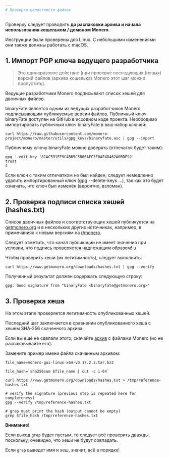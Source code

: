 ```yaml
---
# Проверка целостности файлов
---
```


Проверку следует проводить **до распаковки архива и начала использования кошельком / демоном Monero**.

Инструкции были проверены для Linux. С небольшими изменениями они также должны работать с macOS.

## 1. Импорт PGP ключа ведущего разработчика

> Это единоразовое действие (при проверке последующих (новых) версий файлов (архива кошелька) Monero этот шаг можно пропустить).

Ведущие разработчики Monero подписывают список хешей для двоичных файлов.

binaryFate является одним из ведущих разработчиков Monero, подписывающим публикуемые версии файлов. Публичный ключ binaryFate доступен на GitHub в исходном коде проекта. Необходимо импортировать публичный ключ binaryFate в ваш набор ключей:

`curl https://raw.githubusercontent.com/monero-project/monero/master/utils/gpg_keys/binaryfate.asc | gpg --import`

Публичному ключу binaryFate можно доверять (отпечаток будет таким):

    gpg --edit-key '81AC591FE9C4B65C5806AFC3F0AF4D462A0BDF92'
    trust
    4

Если ключ с таким отпечатком не был найден, следует немедленно удалить импортированный ключ (gpg --delete-keys …), так как это будет означать, что ключ был изменён (вероятно, взломан).

## 2. Проверка подписи списка хешей (hashes.txt)

Список двоичных файлов и соответствующих хешей публикуется на [getmonero.org](https://www.getmonero.org/downloads/hashes.txt) и в нескольких других источниках, например, в примечаниях к новым версиям на [r/monero](https://reddit.com/r/monero).

Следует отметить, что канал публикации не имеет значения при условии, что подпись проверяется надлежащим образом!                                                                    u

Чтобы проверить хеши (их легитимность), следует выполнить:

`curl https://www.getmonero.org/downloads/hashes.txt | gpg --verify`

Полученный результат должен содержать следующую строку:

`gpg: Good signature from "binaryFate <binaryfate@getmonero.org>"`

## 3. Проверка хеша

На этом этапе проверяется легитимность опубликованных хешей.

Последний шаг заключается в сравнении опубликованного хеша с хешем SHA-256 скаченного архива.

Если вы ещё не сделали этого, скачайте [архив](https://www.getmonero.org/downloads/) с файлами Monero (но не распаковывайте его).

Замените пример имени файла скачанным архивом:

    file_name=monero-gui-linux-x64-v0.17.2.2.tar.bz2

    file_hash=`sha256sum $file_name | cut -c 1-64`

    curl https://www.getmonero.org/downloads/hashes.txt > /tmp/reference-hashes.txt

    # verify the signature (previous step is repeated here for completeness)
    gpg --verify /tmp/reference-hashes.txt

    # grep must print the hash (output cannot be empty)
    grep $file_hash /tmp/reference-hashes.txt

**Внимание!**

Если выход `grep` будет пустым, то следует всё проверить дважды, поскольку, очевидно, что хеши не будут совпадать.

Если `grep` выведет имя и хеш, значит, всё в порядке!

